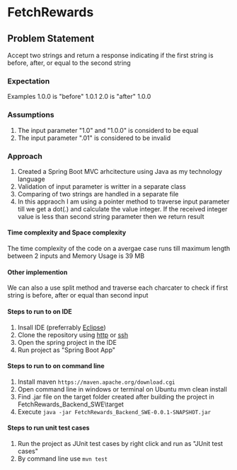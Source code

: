 # FetchRewards
## Problem Statement
Accept two strings and return a response indicating if the first string is before, after, or equal to the second string

### Expectation
Examples
1.0.0 is "before" 1.0.1
2.0 is "after" 1.0.0

### Assumptions
1) The input parameter "1.0" and "1.0.0" is considerd to be equal
2) The input parameter ".01" is considered to be invalid

### Approach
1) Created a Spring Boot MVC arhcitecture using Java as my technology language
2) Validation of input parameter is writter in a separate class
3) Comparing of two strings are handled in a separate file
4) In this appraoch I am using a pointer method to traverse input parameter till we get a dot(.) and calculate the value integer. If the received integer value is less than second string parameter then we return result

#### Time complexity and Space complexity
The time complexity of the code on a avergae case runs till maximum length between 2 inputs and Memory Usage is 39 MB

#### Other implemention
We can also a use split method and traverse each charcater to check if first string is before, after or equal than second input

#### Steps to run to on IDE
1) Insall IDE (preferrably [Eclipse](https://www.eclipse.org/downloads/packages/release/helios/sr1/eclipse-ide-java-developers))
2) Clone the repository using [http](https://github.com/ajaymohandas89/FetchRewards.git) or [ssh](git@github.com:ajaymohandas89/FetchRewards.git)
3) Open the spring project in the IDE
5) Run project as "Spring Boot App"

#### Steps to run to on command line
1) Install maven ```https://maven.apache.org/download.cgi```
2) Open command line in windows or terminal on Ubuntu mvn clean install
3) Find .jar file on the target folder created after building the project in FetchRewards_Backend_SWE\target
4) Execute ```java -jar FetchRewards_Backend_SWE-0.0.1-SNAPSHOT.jar```

#### Steps to run unit test cases
1) Run the project as JUnit test cases by right click and run as "JUnit test cases"
2) By command line use  ```mvn test```

